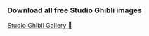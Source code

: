### Download all free Studio Ghibli images

[Studio Ghibli Gallery :link:](http://www.ghibli.jp/info/013344/)